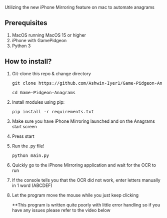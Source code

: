 Utilizing the new iPhone Mirroring feature on mac to automate anagrams

## Prerequisites
1. MacOS running MacOS 15 or higher
2. iPhone with GamePidgeon
3. Python 3

## How to install?

1. Git-clone this repo & change directory

   <pre>git clone https://github.com/Ashwin-Iyer1/Game-Pidgeon-Anagrams.git</pre>
   <pre>cd Game-Pidgeon-Anagrams</pre>
2. Install modules using pip:
   <pre>pip install -r requirements.txt</pre>
3. Make sure you have iPhone Mirroring launched and on the Anagrams start screen
4. Press start
5. Run the .py file!
   <pre>python main.py</pre>
6. Quickly go to the iPhone Mirroring application and wait for the OCR to run
5. If the console tells you that the OCR did not work, enter letters manually in 1 word (ABCDEF)
6. Let the program move the mouse while you just keep clicking
   
   **This program is written quite poorly with little error handling so if you have any issues please refer to the video below
